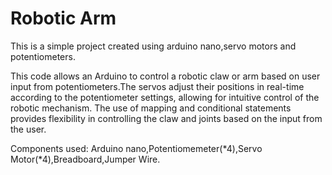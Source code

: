 # Robotic Arm


This is a simple project created using arduino nano,servo motors and potentiometers.


This code allows an Arduino to control a robotic claw or arm based on user input from potentiometers.The servos adjust their positions in real-time according to the potentiometer settings, allowing for intuitive control of the robotic mechanism. The use of mapping and conditional statements provides flexibility in controlling the claw and joints based on the input from the user.

Components used: Arduino nano,Potentiomemeter(*4),Servo Motor(*4),Breadboard,Jumper Wire.
